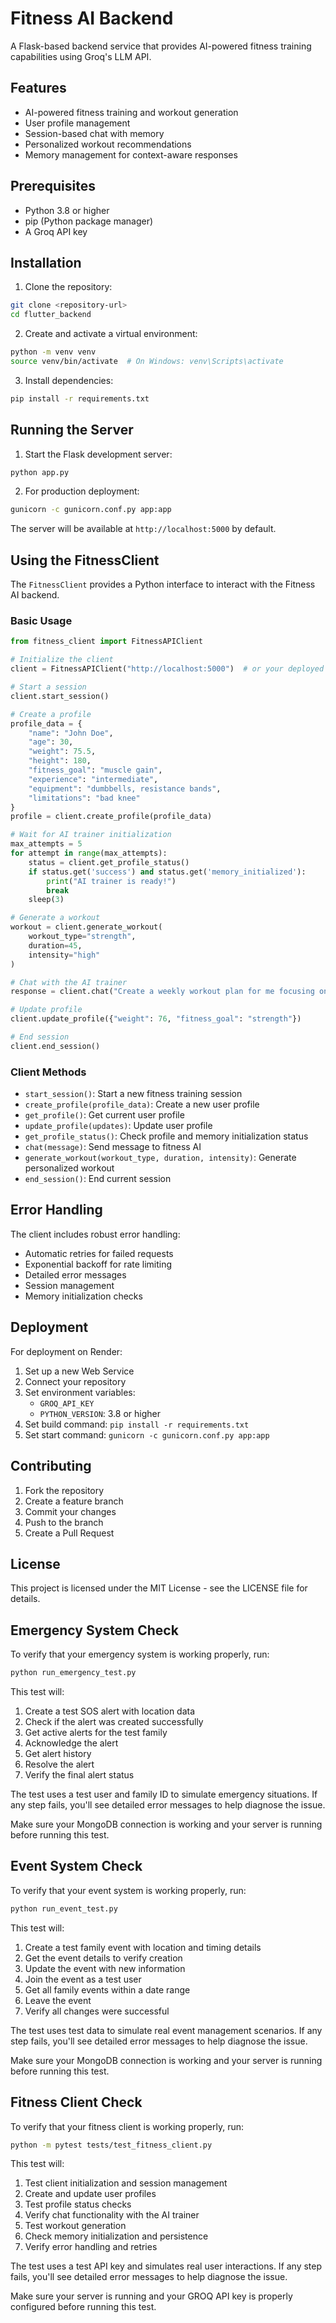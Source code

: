 # Fitness AI Backend

A Flask-based backend service that provides AI-powered fitness training capabilities using Groq's LLM API.

## Features

- AI-powered fitness training and workout generation
- User profile management
- Session-based chat with memory
- Personalized workout recommendations
- Memory management for context-aware responses

## Prerequisites

- Python 3.8 or higher
- pip (Python package manager)
- A Groq API key

## Installation

1. Clone the repository:
```bash
git clone <repository-url>
cd flutter_backend
```

2. Create and activate a virtual environment:
```bash
python -m venv venv
source venv/bin/activate  # On Windows: venv\Scripts\activate
```

3. Install dependencies:
```bash
pip install -r requirements.txt
```



## Running the Server

1. Start the Flask development server:
```bash
python app.py
```

2. For production deployment:
```bash
gunicorn -c gunicorn.conf.py app:app
```

The server will be available at `http://localhost:5000` by default.

## Using the FitnessClient

The `FitnessClient` provides a Python interface to interact with the Fitness AI backend.

### Basic Usage

```python
from fitness_client import FitnessAPIClient

# Initialize the client
client = FitnessAPIClient("http://localhost:5000")  # or your deployed server URL

# Start a session
client.start_session()

# Create a profile
profile_data = {
    "name": "John Doe",
    "age": 30,
    "weight": 75.5,
    "height": 180,
    "fitness_goal": "muscle gain",
    "experience": "intermediate",
    "equipment": "dumbbells, resistance bands",
    "limitations": "bad knee"
}
profile = client.create_profile(profile_data)

# Wait for AI trainer initialization
max_attempts = 5
for attempt in range(max_attempts):
    status = client.get_profile_status()
    if status.get('success') and status.get('memory_initialized'):
        print("AI trainer is ready!")
        break
    sleep(3)

# Generate a workout
workout = client.generate_workout(
    workout_type="strength",
    duration=45,
    intensity="high"
)

# Chat with the AI trainer
response = client.chat("Create a weekly workout plan for me focusing on upper body")

# Update profile
client.update_profile({"weight": 76, "fitness_goal": "strength"})

# End session
client.end_session()
```

### Client Methods

- `start_session()`: Start a new fitness training session
- `create_profile(profile_data)`: Create a new user profile
- `get_profile()`: Get current user profile
- `update_profile(updates)`: Update user profile
- `get_profile_status()`: Check profile and memory initialization status
- `chat(message)`: Send message to fitness AI
- `generate_workout(workout_type, duration, intensity)`: Generate personalized workout
- `end_session()`: End current session

## Error Handling

The client includes robust error handling:
- Automatic retries for failed requests
- Exponential backoff for rate limiting
- Detailed error messages
- Session management
- Memory initialization checks

## Deployment

For deployment on Render:
1. Set up a new Web Service
2. Connect your repository
3. Set environment variables:
   - `GROQ_API_KEY`
   - `PYTHON_VERSION`: 3.8 or higher
4. Set build command: `pip install -r requirements.txt`
5. Set start command: `gunicorn -c gunicorn.conf.py app:app`

## Contributing

1. Fork the repository
2. Create a feature branch
3. Commit your changes
4. Push to the branch
5. Create a Pull Request

## License

This project is licensed under the MIT License - see the LICENSE file for details.

## Emergency System Check

To verify that your emergency system is working properly, run:
```bash
python run_emergency_test.py
```

This test will:
1. Create a test SOS alert with location data
2. Check if the alert was created successfully
3. Get active alerts for the test family
4. Acknowledge the alert
5. Get alert history
6. Resolve the alert
7. Verify the final alert status

The test uses a test user and family ID to simulate emergency situations. If any step fails, you'll see detailed error messages to help diagnose the issue.

Make sure your MongoDB connection is working and your server is running before running this test.

## Event System Check

To verify that your event system is working properly, run:
```bash
python run_event_test.py
```

This test will:
1. Create a test family event with location and timing details
2. Get the event details to verify creation
3. Update the event with new information
4. Join the event as a test user
5. Get all family events within a date range
6. Leave the event
7. Verify all changes were successful

The test uses test data to simulate real event management scenarios. If any step fails, you'll see detailed error messages to help diagnose the issue.

Make sure your MongoDB connection is working and your server is running before running this test.

## Fitness Client Check

To verify that your fitness client is working properly, run:
```bash
python -m pytest tests/test_fitness_client.py
```

This test will:
1. Test client initialization and session management
2. Create and update user profiles
3. Test profile status checks
4. Verify chat functionality with the AI trainer
5. Test workout generation
6. Check memory initialization and persistence
7. Verify error handling and retries

The test uses a test API key and simulates real user interactions. If any step fails, you'll see detailed error messages to help diagnose the issue.

Make sure your server is running and your GROQ API key is properly configured before running this test.
